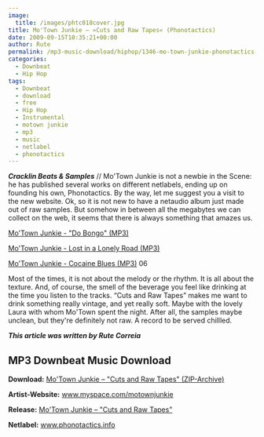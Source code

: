 ```yaml
---
image:
  title: /images/phtc018cover.jpg
title: Mo'Town Junkie – »Cuts and Raw Tapes« (Phonotactics)
date: 2009-09-15T10:35:21+00:00
author: Rute
permalink: /mp3-music-download/hiphop/1346-mo-town-junkie-phonotactics-netlabel
categories:
  - Downbeat
  - Hip Hop
tags:
  - Downbeat
  - download
  - free
  - Hip Hop
  - Instrumental
  - motown junkie
  - mp3
  - music
  - netlabel
  - phonotactics
---
```

***Cracklin Beats & Samples*** // Mo'Town Junkie is not a newbie in the Scene: he has published several works on different netlabels, ending up on founding his own, Phonotactics. By the way, let me suggest you a visit to the new website. Ok, so it is not new to have a netaudio album just made out of raw samples. But somehow in between all the megabytes we can collect on the web, it seems that there is always something that amazes us.

[Mo'Town Junkie - "Do Bongo" (MP3)](http://www.phonotactics.info/audio/phtc018/03_motown_junkie_-_do_bongo.mp3)
  
[Mo'Town Junkie - Lost in a Lonely Road (MP3)](http://www.phonotactics.info/audio/phtc018/04_motown_junkie_-_lost_in_a_lonely_road.mp3)
  
[Mo'Town Junkie - Cocaine Blues (MP3)](http://www.phonotactics.info/audio/phtc018/06_motown_junkie_-_cocaine_blues.mp3) 06

<!--more-->

<!--adsense-->

Most of the times, it is not about the melody or the rhythm. It is all about the texture. And, of course, the smell of the beverage you feel like drinking at the time you listen to the tracks. “Cuts and Raw Tapes” makes me want to drink something really vintage, and yet really soft. Maybe with the lovely Laura with whom Mo'Town spent the night. After all, the samples maybe unclean, but they're definitely not raw. A record to be served chillled.

_**This article was written by Rute Correia**_

## MP3 Downbeat Music Download

**Download:** [Mo'Town Junkie – "Cuts and Raw Tapes" (ZIP-Archive)](http://www.phonotactics.info/audio/phtc018/phtc018.zip)
  
**Artist-Website:** <a href="http://www.myspace.com/motownjunkie" target="_blank">www.myspace.com/motownjunkie</a>
  
**Release:** <a href="Mo'Town Junkie – &quot;Cuts and Raw Tapes&quot;" target="_blank">Mo'Town Junkie – "Cuts and Raw Tapes"</a>
  
**Netlabel:** <a href="http://www.phonotactics.info" target="_blank">www.phonotactics.info</a>